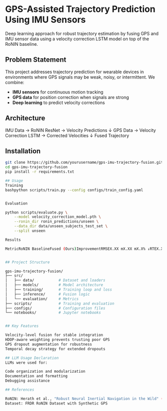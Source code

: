 # GPS-Assisted Trajectory Prediction Using IMU Sensors

Deep learning approach for robust trajectory estimation by fusing GPS and IMU sensor data using a velocity correction LSTM model on top of the RoNIN baseline.

## Problem Statement

This project addresses trajectory prediction for wearable devices in environments where GPS signals may be weak, noisy, or intermittent. We combine:
- **IMU sensors** for continuous motion tracking
- **GPS data** for position correction when signals are strong
- **Deep learning** to predict velocity corrections

## Architecture
IMU Data → RoNIN ResNet → Velocity Predictions
↓
GPS Data → Velocity Correction LSTM → Corrected Velocities
↓
Fused Trajectory

## Installation
```bash
git clone https://github.com/yourusername/gps-imu-trajectory-fusion.git
cd gps-imu-trajectory-fusion
pip install -r requirements.txt

## Usage
Training
bashpython scripts/train.py --config configs/train_config.yaml


Evaluation

python scripts/evaluate.py \
    --model velocity_correction_model.pth \
    --ronin_dir ronin_predictions/unseen \
    --data_dir data/unseen_subjects_test_set \
    --split unseen

Results

MetricRoNIN BaselineFused (Ours)ImprovementRMSEX.XX mX.XX mX.X% ↓RTEX.XX mX.XX mX.X% ↓


## Project Structure

gps-imu-trajectory-fusion/
├── src/
│   ├── data/           # Dataset and loaders
│   ├── models/         # Model architecture
│   ├── training/       # Training loop and loss
│   ├── inference/      # Fusion logic
│   └── evaluation/     # Metrics
├── scripts/            # Training and evaluation
├── configs/            # Configuration files
└── notebooks/          # Jupyter notebooks


## Key Features

Velocity-level fusion for stable integration
HDOP-aware weighting prevents trusting poor GPS
GPS dropout augmentation for robustness
Temporal decay strategy for extended dropouts

## LLM Usage Declaration
LLMs were used for:

Code organization and modularization
Documentation and formatting
Debugging assistance

## References

RoNIN: Herath et al., "Robust Neural Inertial Navigation in the Wild" (2020)
Dataset: FRDR RoNIN Dataset with Synthetic GPS
